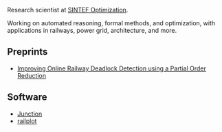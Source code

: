 Research scientist at [SINTEF Optimization](https://www.sintef.no/en/digital/departments-new/applied-mathematics/optimization/).

Working on automated reasoning, formal methods, and optimization, with applications in railways, power grid, architecture, and more.

## Preprints

 *  [Improving Online Railway Deadlock Detection using a Partial Order Reduction](https://luteberget.github.io/preprints/deadlockrail-2021-08-13.pdf)

## Software

 * [Junction](https://luteberget.github.io/junction)
 * [railplot](https://luteberget.github.com/railplot)
